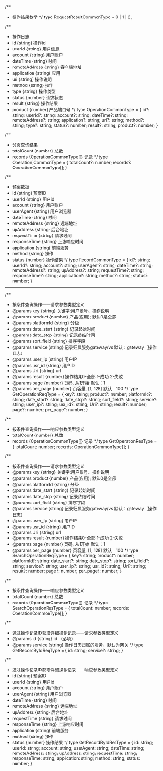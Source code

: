 
/**
 * 操作结果枚举
*/
type RequestResultCommonType =  0 | 1 | 2 ;


/**
 * 操作日志
 * id {string} 操作id
 * userId {string} 用户信息
 * account {string} 用户账户
 * dateTime {string} 时间
 * remoteAddress {string} 客户端地址
 * application {string} 应用
 * uri {string} 操作说明
 * method {string} 操作
 * type {string} 操作类型
 * status {number} 请求状态
 * result {string} 操作结果
 * product {number} 产品端口号
*/
type OperationCommonType = {
       id?: string;
      userId?: string;
      account?: string;
      dateTime?: string;
      remoteAddress?: string;
      application?: string;
      uri?: string;
      method?: string;
      type?: string;
      status?: number;
      result?: string;
      product?: number;
}


/**
 * 分页查询结果
 * totalCount {number} 总数
 * records {OperationCommonType[]} 记录
*/
type Operation]CommonType = {
       totalCount?: number;
      records?: OperationCommonType[];
}


/**
 * 预案数据
 * id {string} 预案ID
 * userId {string} 用户id
 * account {string} 用户账户
 * userAgent {string} 用户浏览器
 * dateTime {string} 时间
 * remoteAddress {string} 远端地址
 * upAddress {string} 后台地址
 * requestTime {string} 请求时间
 * responseTime {string} 上游响应时间
 * application {string} 前端服务
 * method {string} 操作
 * status {number} 操作结果
*/
type RecordCommonType = {
       id?: string;
      userId?: string;
      account?: string;
      userAgent?: string;
      dateTime?: string;
      remoteAddress?: string;
      upAddress?: string;
      requestTime?: string;
      responseTime?: string;
      application?: string;
      method?: string;
      status?: number;
}


----

/**
 * 按条件查询操作——请求参数类型定义
 * @params key {string} 关键字:用户账号、操作说明 
 * @params product {number} 产品(应用); 默认0是全部 
 * @params platformId {string} 分级 
 * @params date_start {string} 记录起始时间 
 * @params date_stop {string} 记录终结时间 
 * @params sort_field {string} 排序字段 
 * @params service {string} 记录归属服务gateway/vs 默认：gateway（操作日志） 
 * @params user_ip {string} 用户IP 
 * @params usr_id {string} 用户ID 
 * @params Uri {string} url 
 * @params result {number} 操作结果0-全部 1-成功  2-失败 
 * @params page {number} 页码, 从1开始 默认：1 
 * @params per_page {number} 页容量, [1, 128] 默认：100 
*/
 type GetOperationReqType = {
      key?: string;
      product?: number;
      platformId?: string;
      date_start?: string;
      date_stop?: string;
      sort_field?: string;
      service?: string;
      user_ip?: string;
      usr_id?: string;
      Uri?: string;
      result?: number;
      page?: number;
      per_page?: number;
}


/**
 * 按条件查询操作——响应参数类型定义
 * totalCount {number} 总数
 * records {OperationCommonType[]} 记录
*/
 type GetOperationResType = {
      totalCount: number;
      records: OperationCommonType[];
}


/**
 * 按条件查询操作——请求参数类型定义
 * @params key {string} 关键字:用户账号、操作说明 
 * @params product {number} 产品(应用); 默认0是全部 
 * @params platformId {string} 分级 
 * @params date_start {string} 记录起始时间 
 * @params date_stop {string} 记录终结时间 
 * @params sort_field {string} 排序字段 
 * @params service {string} 记录归属服务gateway/vs 默认：gateway（操作日志） 
 * @params user_ip {string} 用户IP 
 * @params usr_id {string} 用户ID 
 * @params Uri {string} url 
 * @params result {number} 操作结果0-全部 1-成功  2-失败 
 * @params page {number} 页码, 从1开始 默认：1 
 * @params per_page {number} 页容量, [1, 128] 默认：100 
*/
 type SearchOperationReqType = {
      key?: string;
      product?: number;
      platformId?: string;
      date_start?: string;
      date_stop?: string;
      sort_field?: string;
      service?: string;
      user_ip?: string;
      usr_id?: string;
      Uri?: string;
      result?: number;
      page?: number;
      per_page?: number;
}


/**
 * 按条件查询操作——响应参数类型定义
 * totalCount {number} 总数
 * records {OperationCommonType[]} 记录
*/
 type SearchOperationResType = {
      totalCount: number;
      records: OperationCommonType[];
}


/**
 * 通过操作记录ID获取详细操作记录——请求参数类型定义
 * @params id {string} id （必填）
 * @params service {string} 操作日志归属的服务，默认为网关 
*/
 type GetRecordByIdReqType = {
      id: string;
      service?: string;
}


/**
 * 通过操作记录ID获取详细操作记录——响应参数类型定义
 * id {string} 预案ID
 * userId {string} 用户id
 * account {string} 用户账户
 * userAgent {string} 用户浏览器
 * dateTime {string} 时间
 * remoteAddress {string} 远端地址
 * upAddress {string} 后台地址
 * requestTime {string} 请求时间
 * responseTime {string} 上游响应时间
 * application {string} 前端服务
 * method {string} 操作
 * status {number} 操作结果
*/
 type GetRecordByIdResType = {
      id: string;
      userId: string;
      account: string;
      userAgent: string;
      dateTime: string;
      remoteAddress: string;
      upAddress: string;
      requestTime: string;
      responseTime: string;
      application: string;
      method: string;
      status: number;
}


